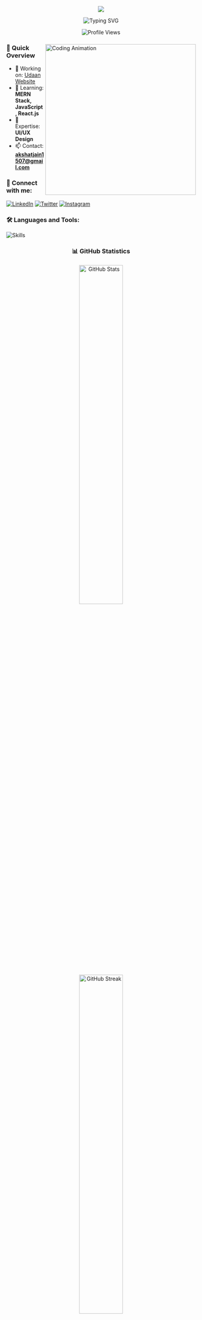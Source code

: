 
<p align="center"><img src="https://i.imgur.com/A6bWGFl.gif"/></p>

<div align="center">
  <img src="https://readme-typing-svg.herokuapp.com?font=Fira+Code&pause=1000&color=2196F3&center=true&vCenter=true&width=435&lines=Hi+there%2C+I'm+Akshat+Jain;A+Passionate+Web+Developer;Always+learning+new+things" alt="Typing SVG" />
  
  ![Profile Views](https://komarev.com/ghpvc/?username=akshhaaatttt&label=Profile%20views&color=0e75b6&style=flat)
  
</div>

<div align="left">
  <img align="right" width="400" src="https://cdn.dribbble.com/users/1162077/screenshots/3848914/programmer.gif" alt="Coding Animation"/>

  
  ### 🚀 Quick Overview
  - 🔭 Working on: [Udaan Website](https://udaan-aeromodelling-club.vercel.app/)
  - 🌱 Learning: **MERN Stack, JavaScript, React.js**
  - 💬 Expertise: **UI/UX Design**
  - 📫 Contact: **akshatjain1507@gmail.com**
</div>

<div align="left">
  <h3>🤝 Connect with me:</h3>
  
  [![LinkedIn](https://img.shields.io/badge/LinkedIn-0077B5?style=for-the-badge&logo=linkedin&logoColor=white)](https://www.linkedin.com/in/akshat-jain-516404303)
  [![Twitter](https://img.shields.io/badge/Twitter-1DA1F2?style=for-the-badge&logo=twitter&logoColor=white)](https://x.com/Akshat151105)
  [![Instagram](https://img.shields.io/badge/Instagram-E4405F?style=for-the-badge&logo=instagram&logoColor=white)](https://www.instagram.com/_akshhaaatttt)
</div>

<div align="left">
  <h3>🛠️ Languages and Tools:</h3>
  <img src="https://skillicons.dev/icons?i=arduino,c,cpp,css,git,html,js,linux,nodejs,python,react,tailwind" alt="Skills" />
</div>

<div align="center">
  
  ### 📊 GitHub Statistics

  <div>
    <img src="https://github-readme-stats.vercel.app/api?username=akshhaaatttt&show_icons=true&theme=radical" alt="GitHub Stats" style="width: 48%; margin: 1%;" />
  </div>
  <div>
    <img src="https://github-readme-streak-stats.herokuapp.com/?user=akshhaaatttt&theme=radical" alt="GitHub Streak" style="width: 48%; margin: 1%;" />
  </div>
  <div>
    <img src="https://github-readme-stats.vercel.app/api/top-langs?username=akshhaaatttt&layout=compact&theme=radical" alt="Top Languages" style="width: 48%; margin: 1%;" />
  </div>
</div>

  <div align="center">
    
  ### 🏆 GitHub Activity
  
  <img src="https://github-readme-activity-graph.vercel.app/graph?username=akshhaaatttt&theme=react-dark" alt="Contribution Graph" />
  
  <img src="https://github-profile-trophy.vercel.app/?username=akshhaaatttt&theme=radical" alt="GitHub Trophies" />

  ### 🎗️Badges

  [![An image of @akshhaaatttt's Holopin badges, which is a link to view their full Holopin profile](https://holopin.me/akshhaaatttt)](https://holopin.io/@akshhaaatttt)

</div>
